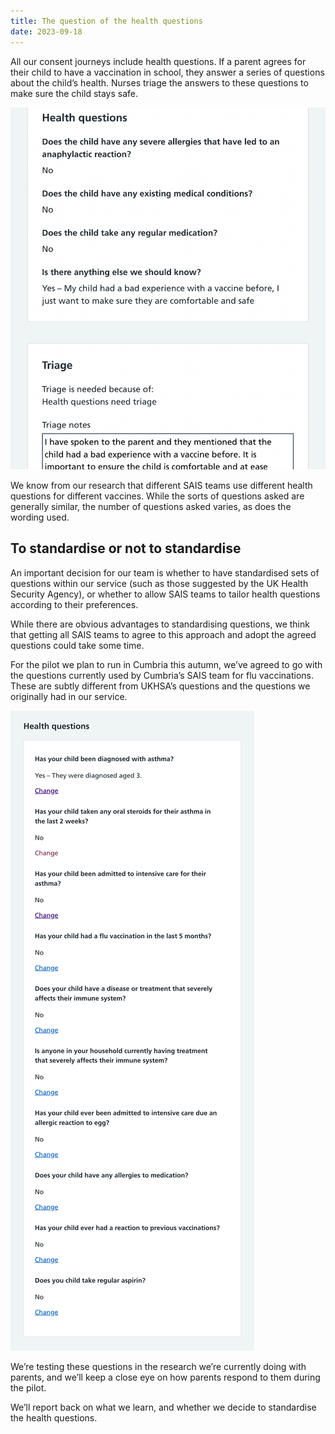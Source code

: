 ```yaml
---
title: The question of the health questions
date: 2023-09-18
---
```


All our consent journeys include health questions. If a parent agrees for their child to have a vaccination in school, they answer a series of questions about the child’s health. Nurses triage the answers to these questions to make sure the child stays safe.

![Screenshot of health questions in the service.](health-questions.png 'Our original health questions for flu.')

We know from our research that different SAIS teams use different health questions for different vaccines. While the sorts of questions asked are generally similar, the number of questions asked varies, as does the wording used.

## To standardise or not to standardise

An important decision for our team is whether to have standardised sets of questions within our service (such as those suggested by the UK Health Security Agency), or whether to allow SAIS teams to tailor health questions according to their preferences.

While there are obvious advantages to standardising questions, we think that getting all SAIS teams to agree to this approach and adopt the agreed questions could take some time.

For the pilot we plan to run in Cumbria this autumn, we’ve agreed to go with the questions currently used by Cumbria’s SAIS team for flu vaccinations. These are subtly different from UKHSA’s questions and the questions we originally had in our service.

![Screenshot of Cumbria’s health questions as shown on the parent-facing check and confirm page.](health-questions-cumbria.png 'Cumbria’s health questions for flu.')

We’re testing these questions in the research we’re currently doing with parents, and we’ll keep a close eye on how parents respond to them during the pilot.

We’ll report back on what we learn, and whether we decide to standardise the health questions.
